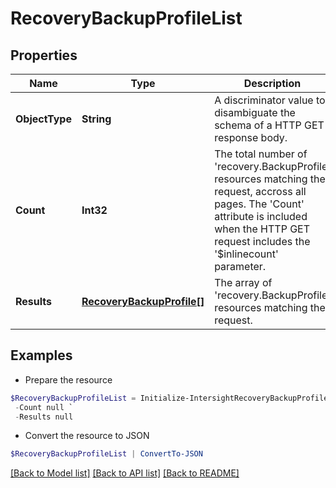 # RecoveryBackupProfileList
## Properties

Name | Type | Description | Notes
------------ | ------------- | ------------- | -------------
**ObjectType** | **String** | A discriminator value to disambiguate the schema of a HTTP GET response body. | 
**Count** | **Int32** | The total number of &#39;recovery.BackupProfile&#39; resources matching the request, accross all pages. The &#39;Count&#39; attribute is included when the HTTP GET request includes the &#39;$inlinecount&#39; parameter. | [optional] 
**Results** | [**RecoveryBackupProfile[]**](RecoveryBackupProfile.md) | The array of &#39;recovery.BackupProfile&#39; resources matching the request. | [optional] 

## Examples

- Prepare the resource
```powershell
$RecoveryBackupProfileList = Initialize-IntersightRecoveryBackupProfileList  -ObjectType null `
 -Count null `
 -Results null
```

- Convert the resource to JSON
```powershell
$RecoveryBackupProfileList | ConvertTo-JSON
```

[[Back to Model list]](../README.md#documentation-for-models) [[Back to API list]](../README.md#documentation-for-api-endpoints) [[Back to README]](../README.md)

